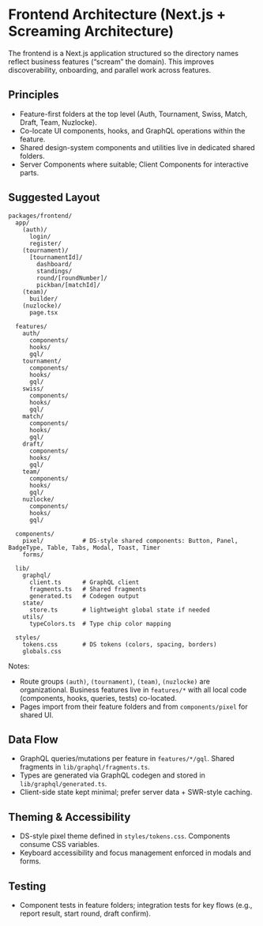 # Frontend Architecture (Next.js + Screaming Architecture)

The frontend is a Next.js application structured so the directory names reflect business features (“scream” the domain). This improves discoverability, onboarding, and parallel work across features.

## Principles

- Feature-first folders at the top level (Auth, Tournament, Swiss, Match, Draft, Team, Nuzlocke).
- Co-locate UI components, hooks, and GraphQL operations within the feature.
- Shared design-system components and utilities live in dedicated shared folders.
- Server Components where suitable; Client Components for interactive parts.

## Suggested Layout

```
packages/frontend/
  app/
    (auth)/
      login/
      register/
    (tournament)/
      [tournamentId]/
        dashboard/
        standings/
        round/[roundNumber]/
        pickban/[matchId]/
    (team)/
      builder/
    (nuzlocke)/
      page.tsx

  features/
    auth/
      components/
      hooks/
      gql/
    tournament/
      components/
      hooks/
      gql/
    swiss/
      components/
      hooks/
      gql/
    match/
      components/
      hooks/
      gql/
    draft/
      components/
      hooks/
      gql/
    team/
      components/
      hooks/
      gql/
    nuzlocke/
      components/
      hooks/
      gql/

  components/
    pixel/           # DS-style shared components: Button, Panel, BadgeType, Table, Tabs, Modal, Toast, Timer
    forms/

  lib/
    graphql/
      client.ts      # GraphQL client
      fragments.ts   # Shared fragments
      generated.ts   # Codegen output
    state/
      store.ts       # lightweight global state if needed
    utils/
      typeColors.ts  # Type chip color mapping

  styles/
    tokens.css       # DS tokens (colors, spacing, borders)
    globals.css
```

Notes:

- Route groups `(auth)`, `(tournament)`, `(team)`, `(nuzlocke)` are organizational. Business features live in `features/*` with all local code (components, hooks, queries, tests) co-located.
- Pages import from their feature folders and from `components/pixel` for shared UI.

## Data Flow

- GraphQL queries/mutations per feature in `features/*/gql`. Shared fragments in `lib/graphql/fragments.ts`.
- Types are generated via GraphQL codegen and stored in `lib/graphql/generated.ts`.
- Client-side state kept minimal; prefer server data + SWR-style caching.

## Theming & Accessibility

- DS-style pixel theme defined in `styles/tokens.css`. Components consume CSS variables.
- Keyboard accessibility and focus management enforced in modals and forms.

## Testing

- Component tests in feature folders; integration tests for key flows (e.g., report result, start round, draft confirm).


